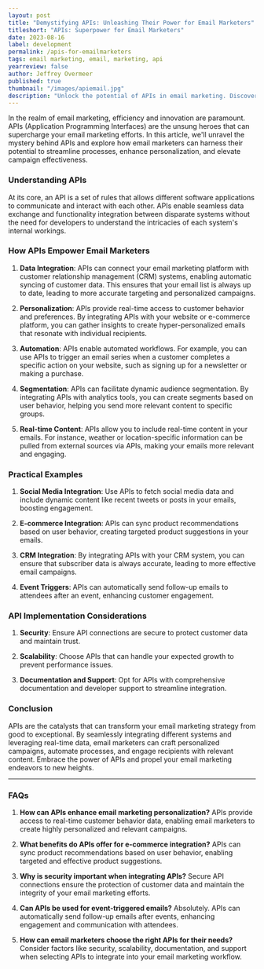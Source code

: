 ```yaml
---
layout: post
title: "Demystifying APIs: Unleashing Their Power for Email Marketers"
titleshort: "APIs: Superpower for Email Marketers"
date: 2023-08-16
label: development
permalink: /apis-for-emailmarketers
tags: email marketing, email, marketing, api
yearreview: false
author: Jeffrey Overmeer
published: true
thumbnail: "/images/apiemail.jpg"
description: "Unlock the potential of APIs in email marketing. Discover how Application Programming Interfaces enhance personalization, automate workflows, and boost engagement. Learn how to seamlessly integrate APIs to elevate your email campaigns."
---
```


In the realm of email marketing, efficiency and innovation are paramount. APIs (Application Programming Interfaces) are the unsung heroes that can supercharge your email marketing efforts. In this article, we'll unravel the mystery behind APIs and explore how email marketers can harness their potential to streamline processes, enhance personalization, and elevate campaign effectiveness.

### Understanding APIs

At its core, an API is a set of rules that allows different software applications to communicate and interact with each other. APIs enable seamless data exchange and functionality integration between disparate systems without the need for developers to understand the intricacies of each system's internal workings.

### How APIs Empower Email Marketers

1. **Data Integration**: APIs can connect your email marketing platform with customer relationship management (CRM) systems, enabling automatic syncing of customer data. This ensures that your email list is always up to date, leading to more accurate targeting and personalized campaigns.

2. **Personalization**: APIs provide real-time access to customer behavior and preferences. By integrating APIs with your website or e-commerce platform, you can gather insights to create hyper-personalized emails that resonate with individual recipients.

3. **Automation**: APIs enable automated workflows. For example, you can use APIs to trigger an email series when a customer completes a specific action on your website, such as signing up for a newsletter or making a purchase.

4. **Segmentation**: APIs can facilitate dynamic audience segmentation. By integrating APIs with analytics tools, you can create segments based on user behavior, helping you send more relevant content to specific groups.

5. **Real-time Content**: APIs allow you to include real-time content in your emails. For instance, weather or location-specific information can be pulled from external sources via APIs, making your emails more relevant and engaging.

### Practical Examples

1. **Social Media Integration**: Use APIs to fetch social media data and include dynamic content like recent tweets or posts in your emails, boosting engagement.

2. **E-commerce Integration**: APIs can sync product recommendations based on user behavior, creating targeted product suggestions in your emails.

3. **CRM Integration**: By integrating APIs with your CRM system, you can ensure that subscriber data is always accurate, leading to more effective email campaigns.

4. **Event Triggers**: APIs can automatically send follow-up emails to attendees after an event, enhancing customer engagement.

### API Implementation Considerations

1. **Security**: Ensure API connections are secure to protect customer data and maintain trust.

2. **Scalability**: Choose APIs that can handle your expected growth to prevent performance issues.

3. **Documentation and Support**: Opt for APIs with comprehensive documentation and developer support to streamline integration.

### Conclusion

APIs are the catalysts that can transform your email marketing strategy from good to exceptional. By seamlessly integrating different systems and leveraging real-time data, email marketers can craft personalized campaigns, automate processes, and engage recipients with relevant content. Embrace the power of APIs and propel your email marketing endeavors to new heights.

---

### FAQs

1. **How can APIs enhance email marketing personalization?**
   APIs provide access to real-time customer behavior data, enabling email marketers to create highly personalized and relevant campaigns.

2. **What benefits do APIs offer for e-commerce integration?**
   APIs can sync product recommendations based on user behavior, enabling targeted and effective product suggestions.

3. **Why is security important when integrating APIs?**
   Secure API connections ensure the protection of customer data and maintain the integrity of your email marketing efforts.

4. **Can APIs be used for event-triggered emails?**
   Absolutely. APIs can automatically send follow-up emails after events, enhancing engagement and communication with attendees.

5. **How can email marketers choose the right APIs for their needs?**
   Consider factors like security, scalability, documentation, and support when selecting APIs to integrate into your email marketing workflow.